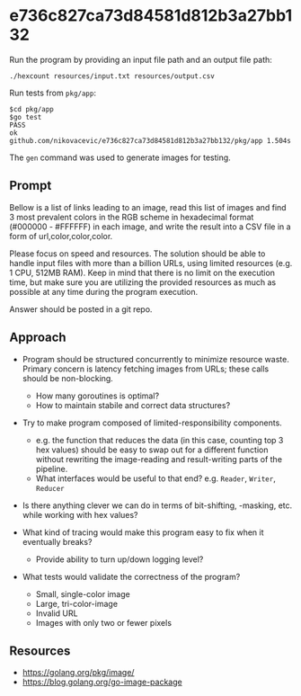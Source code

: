 # e736c827ca73d84581d812b3a27bb132

Run the program by providing an input file path and an output file path:
```
./hexcount resources/input.txt resources/output.csv
```

Run tests from `pkg/app`:
```
$cd pkg/app
$go test
PASS
ok      github.com/nikovacevic/e736c827ca73d84581d812b3a27bb132/pkg/app 1.504s
```

The `gen` command was used to generate images for testing.

## Prompt

Bellow is a list of links leading to an image, read this list of images and find 3 most prevalent colors in the RGB scheme in hexadecimal format (#000000 - #FFFFFF) in each image, and write the result into a CSV file in a form of url,color,color,color.

Please focus on speed and resources. The solution should be able to handle input files with more than a billion URLs, using limited resources (e.g. 1 CPU, 512MB RAM). Keep in mind that there is no limit on the execution time, but make sure you are utilizing the provided resources as much as possible at any time during the program execution.

Answer should be posted in a git repo.

## Approach

* Program should be structured concurrently to minimize resource waste. Primary concern is latency fetching images from URLs; these calls should be non-blocking.
  * How many goroutines is optimal?
  * How to maintain stabile and correct data structures?

* Try to make program composed of limited-responsibility components.
  * e.g. the function that reduces the data (in this case, counting top 3 hex values) should be easy to swap out for a different function without rewriting the image-reading and result-writing parts of the pipeline.
  * What interfaces would be useful to that end? e.g. `Reader`, `Writer`, `Reducer`

* Is there anything clever we can do in terms of bit-shifting, -masking, etc. while working with hex values?

* What kind of tracing would make this program easy to fix when it eventually breaks?
  * Provide ability to turn up/down logging level?

* What tests would validate the correctness of the program?
  * Small, single-color image
  * Large, tri-color-image
  * Invalid URL
  * Images with only two or fewer pixels

## Resources

* https://golang.org/pkg/image/
* https://blog.golang.org/go-image-package

